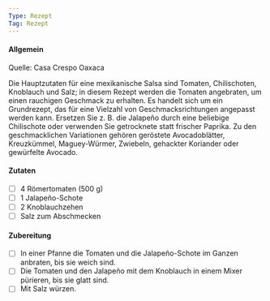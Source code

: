 ```yaml
---
Type: Rezept
Tag: Rezept
---
```


#### Allgemein
Quelle: Casa Crespo Oaxaca


Die Hauptzutaten für eine mexikanische Salsa sind Tomaten, Chilischoten, Knoblauch und Salz; in diesem Rezept werden die Tomaten angebraten, um einen rauchigen Geschmack zu erhalten. Es handelt sich um ein Grundrezept, das für eine Vielzahl von Geschmacksrichtungen angepasst werden kann. Ersetzen Sie z. B. die Jalapeño durch eine beliebige Chilischote oder verwenden Sie getrocknete statt frischer Paprika. Zu den geschmacklichen Variationen gehören geröstete Avocadoblätter, Kreuzkümmel, Maguey-Würmer, Zwiebeln, gehackter Koriander oder gewürfelte Avocado.

#### Zutaten
- [ ] 4 Römertomaten (500 g)
- [ ] 1 Jalapeño-Schote
- [ ] 2 Knoblauchzehen
- [ ] Salz zum Abschmecken

#### Zubereitung
- [ ] In einer Pfanne die Tomaten und die Jalapeño-Schote im Ganzen anbraten, bis sie weich sind.
- [ ] Die Tomaten und den Jalapeño mit dem Knoblauch in einem Mixer pürieren, bis sie glatt sind.
- [ ] Mit Salz würzen.
